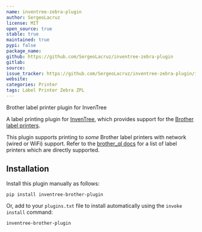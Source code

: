 ```yaml
---
name: inventree-zebra-plugin
author: SergeoLacruz
license: MIT
open_source: true
stable: true
maintained: true
pypi: false
package_name:
github: https://github.com/SergeoLacruz/inventree-zebra-plugin
gitlab:
source:
issue_tracker: https://github.com/SergeoLacruz/inventree-zebra-plugin/issues
website:
categories: Printer
tags: Label Printer Zebra ZPL
---
```

Brother label printer plugin for InvenTree

A label printing plugin for [InvenTree](https://inventree.org), which provides support for the [Brother label printers](https://www.brother.com.au/en/products/all-labellers/labellers).

This plugin supports printing to *some* Brother label printers with network (wired or WiFi) support. Refer to the [brother_ql docs](https://github.com/pklaus/brother_ql/blob/master/brother_ql/models.py) for a list of label printers which are directly supported.

## Installation

Install this plugin manually as follows:

```
pip install inventree-brother-plugin
```

Or, add to your `plugins.txt` file to install automatically using the `invoke install` command:

```
inventree-brother-plugin
```
